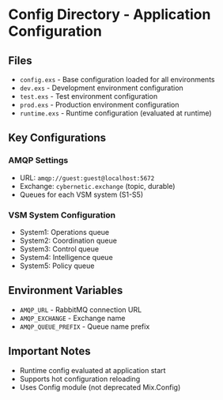 # Config Directory - Application Configuration

## Files
- `config.exs` - Base configuration loaded for all environments
- `dev.exs` - Development environment configuration
- `test.exs` - Test environment configuration  
- `prod.exs` - Production environment configuration
- `runtime.exs` - Runtime configuration (evaluated at runtime)

## Key Configurations

### AMQP Settings
- URL: `amqp://guest:guest@localhost:5672`
- Exchange: `cybernetic.exchange` (topic, durable)
- Queues for each VSM system (S1-S5)

### VSM System Configuration
- System1: Operations queue
- System2: Coordination queue
- System3: Control queue
- System4: Intelligence queue
- System5: Policy queue

## Environment Variables
- `AMQP_URL` - RabbitMQ connection URL
- `AMQP_EXCHANGE` - Exchange name
- `AMQP_QUEUE_PREFIX` - Queue name prefix

## Important Notes
- Runtime config evaluated at application start
- Supports hot configuration reloading
- Uses Config module (not deprecated Mix.Config)